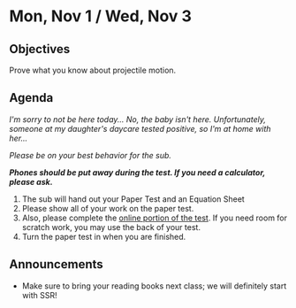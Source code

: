 Mon, Nov 1 / Wed, Nov 3
=====================  
  
Objectives  
------------  
Prove what you know about projectile motion.
  
  
Agenda    
---------    

*I'm sorry to not be here today... No, the baby isn't here.  Unfortunately, someone at my daughter's daycare tested positive, so I'm at home with her...*

*Please be on your best behavior for the sub.*

***Phones should be put away during the test.  If you need a calculator, please ask.***

1.  The sub will hand out your Paper Test and an Equation Sheet
2. Please show all of your work on the paper test.
3. Also, please complete the [online portion of the test]().  If you need room for scratch work, you may use the back of your test.
4. Turn the paper test in when you are finished.

Announcements 
 -------------  
- Make sure to bring your reading books next class; we will definitely start with SSR!
<!--stackedit_data:
eyJoaXN0b3J5IjpbLTEzOTU2MzA0MjksLTE4NjMxNzI5NzksMT
E3NTg2OTUyMiw1NDY1NzA5NDEsLTEzNjc1MjQ3NjYsMTgzNDYw
ODg1NywyMTQxNjc0ODIzLDc4NDAxODcyLDU3NjY5MTA3MywtMT
M2MzI2Nzc2MywtMjE0NjY1MjExNiwxNDU3MDkzNDIyLC0yMDEy
OTAwMzU1LC0xNDY2OTc2NiwtOTg2NjkzNzk3LC0yMDA0NzA1MD
k4LC0xNzc2Nzg3OTM3LC0zNDQzMjY5NTksMjA0MzczMjM4MSwz
OTc2ODIzMzRdfQ==
-->